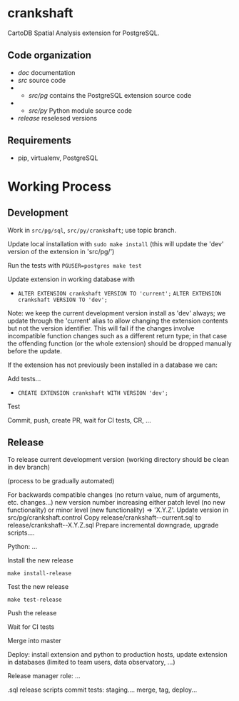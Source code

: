 # crankshaft

CartoDB Spatial Analysis extension for PostgreSQL.

## Code organization

* *doc* documentation
* *src* source code
* - *src/pg* contains the PostgreSQL extension source code
* - *src/py* Python module source code
* *release* reselesed versions

## Requirements

* pip, virtualenv, PostgreSQL

# Working Process

## Development

Work in `src/pg/sql`, `src/py/crankshaft`;
use topic branch.

Update local installation with `sudo make install`
(this will update the 'dev' version of the extension in 'src/pg/')

Run the tests with `PGUSER=postgres make test`

Update extension in working database with

* `ALTER EXTENSION crankshaft VERSION TO 'current';`
  `ALTER EXTENSION crankshaft VERSION TO 'dev';`

Note: we keep the current development version install as 'dev' always;
we update through the 'current' alias to allow changing the extension
contents but not the version identifier. This will fail if the
changes involve incompatible function changes such as a different
return type; in that case the offending function (or the whole extension)
should be dropped manually before the update.

If the extension has not previously been installed in a database
we can:

Add tests...

* `CREATE EXTENSION crankshaft WITH VERSION 'dev';`

Test

Commit, push, create PR, wait for CI tests, CR, ...

## Release

To release current development version
(working directory should be clean in dev branch)

(process to be gradually automated)

For backwards compatible changes (no return value, num of arguments, etc. changes...)
new version number increasing either patch level (no new functionality)
or minor level (new functionality) => 'X.Y.Z'.
Update version in src/pg/crankshaft.control
Copy release/crankshaft--current.sql to release/crankshaft--X.Y.Z.sql
Prepare incremental downgrade, upgrade scripts....

Python: ...

Install the new release

`make install-release`

Test the new release

`make test-release`

Push the release

Wait for CI tests

Merge into master

Deploy: install extension and python to production hosts,
update extension in databases (limited to team users, data observatory, ...)

Release manager role: ...

.sql release scripts
commit
tests: staging....
merge, tag, deploy...

